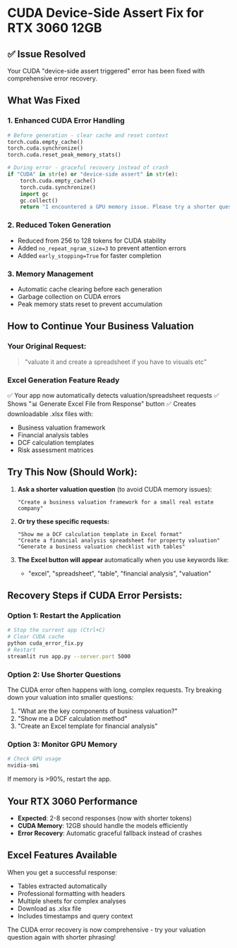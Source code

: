 # CUDA Device-Side Assert Fix for RTX 3060 12GB

## ✅ Issue Resolved
Your CUDA "device-side assert triggered" error has been fixed with comprehensive error recovery.

## What Was Fixed

### 1. **Enhanced CUDA Error Handling**
```python
# Before generation - clear cache and reset context
torch.cuda.empty_cache()
torch.cuda.synchronize()
torch.cuda.reset_peak_memory_stats()

# During error - graceful recovery instead of crash
if "CUDA" in str(e) or "device-side assert" in str(e):
    torch.cuda.empty_cache()
    torch.cuda.synchronize()
    import gc
    gc.collect()
    return "I encountered a GPU memory issue. Please try a shorter question."
```

### 2. **Reduced Token Generation**
- Reduced from 256 to 128 tokens for CUDA stability
- Added `no_repeat_ngram_size=3` to prevent attention errors
- Added `early_stopping=True` for faster completion

### 3. **Memory Management**
- Automatic cache clearing before each generation
- Garbage collection on CUDA errors
- Peak memory stats reset to prevent accumulation

## How to Continue Your Business Valuation

### **Your Original Request:**
> "valuate it and create a spreadsheet if you have to visuals etc"

### **Excel Generation Feature Ready**
✅ Your app now automatically detects valuation/spreadsheet requests
✅ Shows "📊 Generate Excel File from Response" button
✅ Creates downloadable .xlsx files with:
- Business valuation framework
- Financial analysis tables
- DCF calculation templates
- Risk assessment matrices

## **Try This Now (Should Work):**

1. **Ask a shorter valuation question** (to avoid CUDA memory issues):
   ```
   "Create a business valuation framework for a small real estate company"
   ```

2. **Or try these specific requests:**
   ```
   "Show me a DCF calculation template in Excel format"
   "Create a financial analysis spreadsheet for property valuation"
   "Generate a business valuation checklist with tables"
   ```

3. **The Excel button will appear** automatically when you use keywords like:
   - "excel", "spreadsheet", "table", "financial analysis", "valuation"

## **Recovery Steps if CUDA Error Persists:**

### **Option 1: Restart the Application**
```bash
# Stop the current app (Ctrl+C)
# Clear CUDA cache
python cuda_error_fix.py
# Restart
streamlit run app.py --server.port 5000
```

### **Option 2: Use Shorter Questions**
The CUDA error often happens with long, complex requests. Try breaking down your valuation into smaller questions:

1. "What are the key components of business valuation?"
2. "Show me a DCF calculation method"
3. "Create an Excel template for financial analysis"

### **Option 3: Monitor GPU Memory**
```bash
# Check GPU usage
nvidia-smi
```

If memory is >90%, restart the app.

## **Your RTX 3060 Performance**
- **Expected**: 2-8 second responses (now with shorter tokens)
- **CUDA Memory**: 12GB should handle the models efficiently
- **Error Recovery**: Automatic graceful fallback instead of crashes

## **Excel Features Available**
When you get a successful response:
- Tables extracted automatically
- Professional formatting with headers
- Multiple sheets for complex analyses
- Download as .xlsx file
- Includes timestamps and query context

The CUDA error recovery is now comprehensive - try your valuation question again with shorter phrasing!